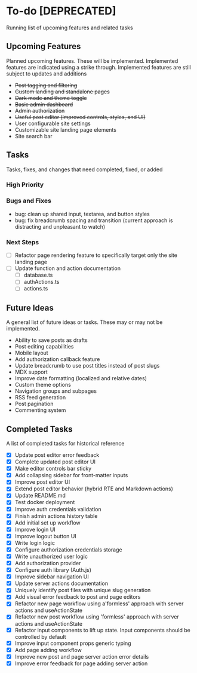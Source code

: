 # To-do [DEPRECATED]

Running list of upcoming features and related tasks

## Upcoming Features

Planned upcoming features. These will be implemented. Implemented features are indicated using a strike through. Implemented features are still subject to updates and additions

- ~~Post tagging and filtering~~
- ~~Custom landing and standalone pages~~
- ~~Dark mode and theme toggle~~
- ~~Basic admin dashboard~~
- ~~Admin authorization~~
- ~~Useful post editor (improved controls, styles, and UI)~~
- User configurable site settings
- Customizable site landing page elements
- Site search bar

## Tasks

Tasks, fixes, and changes that need completed, fixed, or added

### High Priority

### Bugs and Fixes

- bug: clean up shared input, textarea, and button styles
- bug: fix breadcrumb spacing and transition (current approach is distracting and unpleasant to watch)

### Next Steps

- [ ] Refactor page rendering feature to specifically target only the site landing page
- [ ] Update function and action documentation
  - [ ] database.ts
  - [ ] authActions.ts
  - [ ] actions.ts

## Future Ideas

A general list of future ideas or tasks. These may or may not be implemented.

- Ability to save posts as drafts
- Post editing capabilities
- Mobile layout
- Add authorization callback feature
- Update breadcrumb to use post titles instead of post slugs
- MDX support
- Improve date formatting (localized and relative dates)
- Custom theme options
- Navigation groups and subpages
- RSS feed generation
- Post pagination
- Commenting system

## Completed Tasks

A list of completed tasks for historical reference

- [x] Update post editor error feedback
- [x] Complete updated post editor UI
- [x] Make editor controls bar sticky
- [x] Add collapsing sidebar for front-matter inputs
- [x] Improve post editor UI
- [x] Extend post editor behavior (hybrid RTE and Markdown actions)
- [x] Update README.md
- [x] Test docker deployment
- [x] Improve auth credentials validation
- [x] Finish admin actions history table
- [x] Add initial set up workflow
- [x] Improve login UI
- [x] Improve logout button UI
- [x] Write login logic
- [x] Configure authorization credentials storage
- [x] Write unauthorized user logic
- [x] Add authorization provider
- [x] Configure auth library (Auth.js)
- [x] Improve sidebar navigation UI
- [x] Update server actions documentation
- [x] Uniquely identify post files with unique slug generation
- [x] Add visual error feedback to post and page editors
- [x] Refactor new page workflow using a'formless' approach with server actions and useActionState
- [x] Refactor new post workflow using 'formless' approach with server actions and useActionState
- [x] Refactor input components to lift up state. Input components should be controlled by default
- [x] Improve input component props generic typing
- [x] Add page adding workflow
- [x] Improve new post and page server action error details
- [x] Improve error feedback for page adding server action
